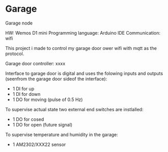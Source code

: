 # Garage
Garage node

HW: Wemos D1 mini
Programming language: Arduino IDE
Communication: wifi

This project i made to control my garage door ower wifi with mqtt as the protocol.

Garage door controller: xxxx

Interface to garage door is digital and uses the folowing inputs and outputs (seenfrom the garage door sideof the interface):
- 1 DI for up
- 1 DI for down
- 1 DO for moving (pulse of 0.5 Hz)

To supervise actual state two external end switches are instlalled:
- 1 DO for cosed
- 1 DO for open (future signal)

To supervise temperature and humidity in the garage:
- 1 AM2302/XXX22 sensor
